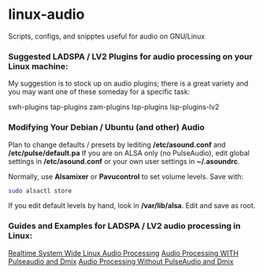 # linux-audio
Scripts, configs, and snipptes useful for audio on GNU/Linux

### Suggested LADSPA / LV2 Plugins for audio processing on your Linux machine:
My suggestion is to stock up on audio plugins; there is a great variety and you may want one of these someday for a specific task:

swh-plugins
tap-plugins
zam-plugins
lsp-plugins
lsp-plugins-lv2

### Modifying Your Debian / Ubuntu (and other) Audio
  
Plan to change defaults / presets by lediting **/etc/asound.conf** and **/etc/pulse/default.pa**  If you are on ALSA only (no PulseAudio), edit global settings in **/etc/asound.conf** or your own user settings in **~/.asoundrc**.

Normally, use **Alsamixer** or **Pavucontrol** to set volume levels.  Save with:
```bash
sudo alsactl store
```

If you edit default levels by hand, look in **/var/lib/alsa**.  Edit and save as root.

### Guides and Examples for LADSPA / LV2 audio processing in Linux:
[Realtime System Wide Linux Audio Processing](/realtime-systemwide-processor.md)
[Audio Processing WITH Pulseaudio and Dmix](/linux-audio-processor-with-dmix.md)
[Audio Processing Without PulseAudio and Dmix](/linux-audio-processor-nopulse-nodmix.md)
